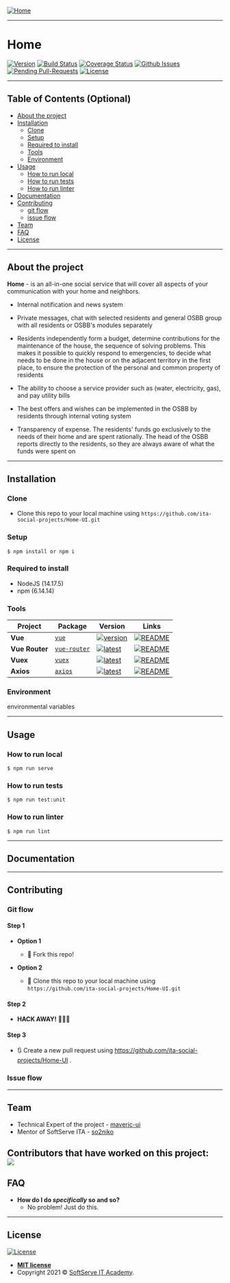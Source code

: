 [![Home](https://i.postimg.cc/dtdVKck6/photo-2021-06-16-16-06-28.jpg)](https://github.com/ita-social-projects/Home)
___

# Home
[![Version](https://img.shields.io/github/package-json/v/ita-social-projects/Home-UI)](https://github.com/ita-social-projects/Home-UI/releases)
[![Build Status](https://img.shields.io/travis/ita-social-projects/GreenCity/master?style=flat-square)](https://travis-ci.org/github/ita-social-projects/GreenCity)
[![Coverage Status](https://img.shields.io/gitlab/coverage/ita-social-projects/GreenCity/master?style=flat-square)](https://coveralls.io)
[![Github Issues](https://img.shields.io/github/issues-pr/ita-social-projects/Home-UI?style=flat-square)](https://github.com/ita-social-projects/Home-UI/issues)
[![Pending Pull-Requests](https://img.shields.io/github/issues-pr/ita-social-projects/Home-UI?style=flat-square)](https://github.com/ita-social-projects/Home-UI/pulls)
[![License](http://img.shields.io/:license-mit-green.svg?style=flat-square)](http://badges.mit-license.org)

___

## Table of Contents (Optional)

- [About the project](#About-the-project)
- [Installation](#installation)
  - [Clone](#Clone)
  - [Setup](#Setup)
  - [Required to install](#Required-to-install)
  - [Tools](#Tools)
  - [Environment](#Environment)
- [Usage](#Usage)
  - [How to run local](#How-to-run-local)
  - [How to run tests](#How-to-run-tests)
  - [How to run linter](#How-to-run-linter)
- [Documentation](#Documentation)
- [Contributing](#contributing)
  - [git flow](#git-flow)
  - [issue flow](#git-flow)
- [Team](#Team)
- [FAQ](#faq)
- [License](#license)

---

## About the project
__Home__ - is an all-in-one social service that will cover all
aspects of your communication with your home and neighbors.
- Internal notification and news system


- Private messages, chat with selected residents and general OSBB
  group with all residents or OSBB's modules separately


- Residents independently form a budget, determine
  contributions for the maintenance of the house,
  the sequence of solving problems. This makes it possible
  to quickly respond to emergencies, to decide what needs to be
  done in the house or on the adjacent territory in the first place,
  to ensure the protection of the personal and common property of residents


- The ability to choose a service provider such as
  (water, electricity, gas), and pay utility bills


- The best offers and wishes can be implemented in the OSBB
  by residents through internal voting system


- Transparency of expense. The residents' funds go exclusively to the needs
  of their home and are spent rationally. The head of the OSBB reports
  directly to the residents, so they are always aware of what the funds were spent on

---

## Installation

### Clone

- Clone this repo to your local machine using `https://github.com/ita-social-projects/Home-UI.git`

### Setup
```shell
$ npm install or npm i
```

### Required to install
* NodeJS (14.17.5)
* npm (6.14.14)

### Tools
| Project | Package | Version | Links |
|---|---|---|---|
**Vue** | [`vue`](https://www.npmjs.com/package/vue) | [![version](https://img.shields.io/npm/v/vue/next)](https://www.npmjs.com/package/vue) | [![README](https://img.shields.io/badge/README--green.svg)](https://github.com/vuejs/vue/blob/dev/README.md) 
**Vue Router** | [`vue-router`](https://www.npmjs.com/package/vue-router) | [![latest](https://img.shields.io/npm/v/vue-router/next)](https://www.npmjs.com/package/vue-router) |  [![README](https://img.shields.io/badge/README--green.svg)](https://github.com/vuejs/vue-router/blob/dev/README.md)
**Vuex** | [`vuex`](https://www.npmjs.com/package/vuex) | [![latest](https://img.shields.io/npm/v/vuex/next)](https://www.npmjs.com/package/vuex) |  [![README](https://img.shields.io/badge/README--green.svg)](https://github.com/vuejs/vuex/blob/dev/README.md)
**Axios** | [`axios`](https://www.npmjs.com/package/axios) | [![latest](https://img.shields.io/npm/v/axios/latest.svg)](https://www.npmjs.com/package/axios) |  [![README](https://img.shields.io/badge/README--green.svg)](https://github.com/axios/axios/blob/master/README.md)

### Environment
environmental variables

---

## Usage
### How to run local
```shell
$ npm run serve
```
### How to run tests
```shell
$ npm run test:unit
```
### How to run linter
```shell
$ npm run lint
```
---

## Documentation

---

## Contributing

### Git flow
#### Step 1

- **Option 1**
    - 🍴 Fork this repo!

- **Option 2**
    - 👯 Clone this repo to your local machine using `https://github.com/ita-social-projects/Home-UI.git`

#### Step 2

- **HACK AWAY!** 🔨🔨🔨

#### Step 3

- 🔃 Create a new pull request using <a href="https://github.com/ita-social-projects/Home-UI/compare" target="_blank">https://github.com/ita-social-projects/Home-UI </a>.

### Issue flow

---

## Team

- Technical Expert of the project - [maveric-ui](https://github.com/maveric-ui)
- Mentor of SoftServe ITA - [so2niko](https://github.com/so2niko)

Contributors that have worked on this project:
<a href="https://github.com/ita-social-projects/Home-UI/graphs/contributors"></br>
  <img src="https://contrib.rocks/image?repo=ita-social-projects/Home-UI" />
</a>
---

## FAQ

- **How do I do *specifically* so and so?**
    - No problem! Just do this.

---

## License

[![License](http://img.shields.io/:license-mit-blue.svg?style=flat-square)](http://badges.mit-license.org)

- **[MIT license](http://opensource.org/licenses/mit-license.php)**
- Copyright 2021 © <a href="https://softserve.academy/" target="_blank"> SoftServe IT Academy</a>.
